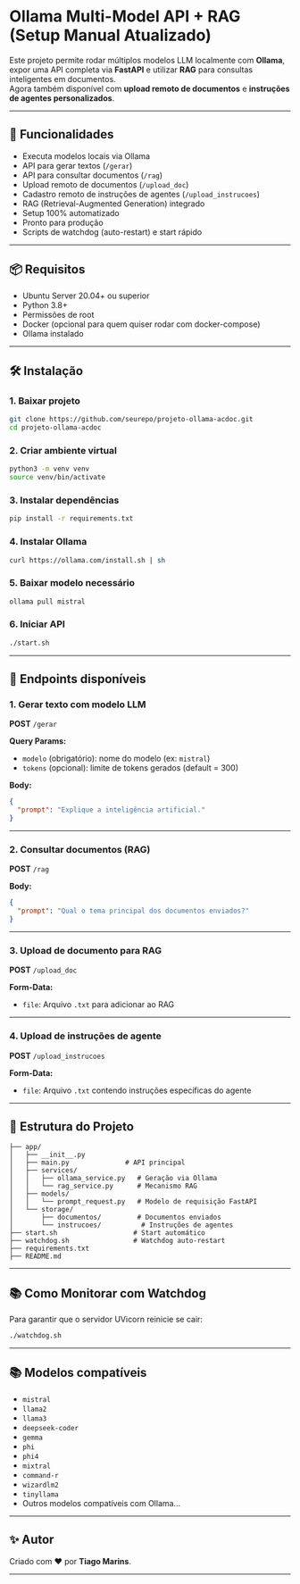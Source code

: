 # Ollama Multi-Model API + RAG (Setup Manual Atualizado)

Este projeto permite rodar múltiplos modelos LLM localmente com **Ollama**, expor uma API completa via **FastAPI** e utilizar **RAG** para consultas inteligentes em documentos.  
Agora também disponível com **upload remoto de documentos** e **instruções de agentes personalizados**.

---

## 🚀 Funcionalidades

- Executa modelos locais via Ollama
- API para gerar textos (`/gerar`)
- API para consultar documentos (`/rag`)
- Upload remoto de documentos (`/upload_doc`)
- Cadastro remoto de instruções de agentes (`/upload_instrucoes`)
- RAG (Retrieval-Augmented Generation) integrado
- Setup 100% automatizado
- Pronto para produção
- Scripts de watchdog (auto-restart) e start rápido

---

## 📦 Requisitos

- Ubuntu Server 20.04+ ou superior
- Python 3.8+
- Permissões de root
- Docker (opcional para quem quiser rodar com docker-compose)
- Ollama instalado

---

## 🛠️ Instalação

### 1. Baixar projeto

```bash
git clone https://github.com/seurepo/projeto-ollama-acdoc.git
cd projeto-ollama-acdoc
```

### 2. Criar ambiente virtual

```bash
python3 -m venv venv
source venv/bin/activate
```

### 3. Instalar dependências

```bash
pip install -r requirements.txt
```

### 4. Instalar Ollama

```bash
curl https://ollama.com/install.sh | sh
```

### 5. Baixar modelo necessário

```bash
ollama pull mistral
```

### 6. Iniciar API

```bash
./start.sh
```

---

## 📡 Endpoints disponíveis

### 1. Gerar texto com modelo LLM

**POST** `/gerar`

**Query Params:**
- `modelo` (obrigatório): nome do modelo (ex: `mistral`)
- `tokens` (opcional): limite de tokens gerados (default = 300)

**Body:**
```json
{
  "prompt": "Explique a inteligência artificial."
}
```

---

### 2. Consultar documentos (RAG)

**POST** `/rag`

**Body:**
```json
{
  "prompt": "Qual o tema principal dos documentos enviados?"
}
```

---

### 3. Upload de documento para RAG

**POST** `/upload_doc`

**Form-Data:**
- `file`: Arquivo `.txt` para adicionar ao RAG

---

### 4. Upload de instruções de agente

**POST** `/upload_instrucoes`

**Form-Data:**
- `file`: Arquivo `.txt` contendo instruções específicas do agente

---

## 📁 Estrutura do Projeto

```
├── app/
│   ├── __init__.py
│   ├── main.py              # API principal
│   ├── services/
│   │   ├── ollama_service.py   # Geração via Ollama
│   │   └── rag_service.py      # Mecanismo RAG
│   ├── models/
│   │   └── prompt_request.py   # Modelo de requisição FastAPI
│   └── storage/
│       ├── documentos/         # Documentos enviados
│       └── instrucoes/          # Instruções de agentes
├── start.sh                   # Start automático
├── watchdog.sh                # Watchdog auto-restart
├── requirements.txt
├── README.md
```

---

## 📚 Como Monitorar com Watchdog

Para garantir que o servidor UVicorn reinicie se cair:

```bash
./watchdog.sh
```

---

## 📚 Modelos compatíveis

- `mistral`
- `llama2`
- `llama3`
- `deepseek-coder`
- `gemma`
- `phi`
- `phi4`
- `mixtral`
- `command-r`
- `wizardlm2`
- `tinyllama`
- Outros modelos compatíveis com Ollama...

---

## ✨ Autor

Criado com ❤️ por **Tiago Marins**.

---

